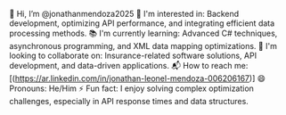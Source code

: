 👋 Hi, I’m @jonathanmendoza2025
🔹 I'm interested in: Backend development, optimizing API performance, and integrating efficient data processing methods.
📚 I'm currently learning: Advanced C# techniques, asynchronous programming, and XML data mapping optimizations.
🤝 I'm looking to collaborate on: Insurance-related software solutions, API development, and data-driven applications.
📬 How to reach me: [(https://ar.linkedin.com/in/jonathan-leonel-mendoza-006206167)]
😄 Pronouns: He/Him
⚡ Fun fact: I enjoy solving complex optimization challenges, especially in API response times and data structures.
